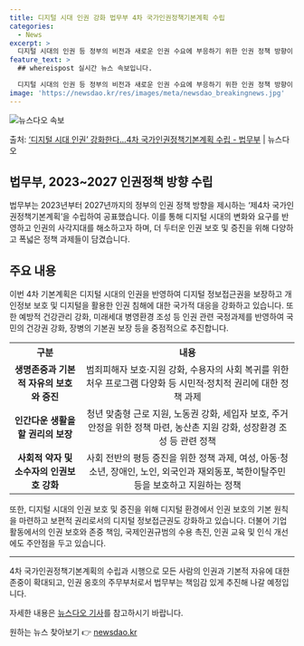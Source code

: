 ```yaml
---
title: 디지털 시대 인권 강화 법무부 4차 국가인권정책기본계획 수립
categories:
  - News
excerpt: >
  디지털 시대의 인권 등 정부의 비전과 새로운 인권 수요에 부응하기 위한 인권 정책 방향이 담긴 기본계획이 수…
feature_text: >
  ## whereispost 실시간 뉴스 속보입니다.

  디지털 시대의 인권 등 정부의 비전과 새로운 인권 수요에 부응하기 위한 인권 정책 방향이 담긴 기본계획이 수…
image: 'https://newsdao.kr/res/images/meta/newsdao_breakingnews.jpg'
---
```


![뉴스다오 속보](https://newsdao.kr/res/images/meta/newsdao_breakingnews.jpg)

<p>출처: <a href="https://newsdao.kr/3445" rel="dofollow">‘디지털 시대 인권’ 강화한다…4차 국가인권정책기본계획 수립 - 법무부</a> | 뉴스다오</p>

<h2>법무부, 2023~2027 인권정책 방향 수립</h2>
<p data-ke-size="size16">법무부는 2023년부터 2027년까지의 정부의 인권 정책 방향을 제시하는 ‘제4차 국가인권정책기본계획’을 수립하여 공표했습니다. 이를 통해 디지털 시대의 변화와 요구를 반영하고 인권의 사각지대를 해소하고자 하며, 더 두터운 인권 보호 및 증진을 위해 다양하고 폭넓은 정책 과제들이 담겼습니다.</p>

<h2 data-ke-size="size24">주요 내용</h2>
<p data-ke-size="size16">이번 4차 기본계획은 디지털 시대의 인권을 반영하여 디지털 정보접근권을 보장하고 개인정보 보호 및 디지털을 활용한 인권 침해에 대한 국가적 대응을 강화하고 있습니다. 또한 예방적 건강관리 강화, 미래세대 병영환경 조성 등 인권 관련 국정과제를 반영하여 국민의 건강권 강화, 장병의 기본권 보장 등을 중점적으로 추진합니다.</p>

<table>
  <tr>
    <th>구분</th>
    <th>내용</th>
  </tr>
  <tr>
    <td style="text-align: center; height: 17px;"><b>생명존중과 기본적 자유의 보호와 증진</b></td>
    <td style="text-align: center; height: 17px;">범죄피해자 보호·지원 강화, 수용자의 사회 복귀를 위한 처우 프로그램 다양화 등 시민적·정치적 권리에 대한 정책 과제</td>
  </tr>
  <tr>
    <td style="text-align: center; height: 17px;"><b>인간다운 생활을 할 권리의 보장</b></td>
    <td style="text-align: center; height: 17px;">청년 맞춤형 근로 지원, 노동권 강화, 세입자 보호, 주거 안정을 위한 정책 마련, 농산촌 지원 강화, 성장환경 조성 등 관련 정책</td>
  </tr>
  <tr>
    <td style="text-align: center; height: 17px;"><b>사회적 약자 및 소수자의 인권보호 강화</b></td>
    <td style="text-align: center; height: 17px;">사회 전반의 평등 증진을 위한 정책 과제, 여성, 아동·청소년, 장애인, 노인, 외국인과 재외동포, 북한이탈주민 등을 보호하고 지원하는 정책</td>
  </tr>
</table>

<p data-ke-size="size16">또한, 디지털 시대의 인권 보호 및 증진을 위해 디지털 환경에서 인권 보호의 기본 원칙을 마련하고 보편적 권리로서의 디지털 정보접근권도 강화하고 있습니다. 더불어 기업 활동에서의 인권 보호와 존중 책임, 국제인권규범의 수용 촉진, 인권 교육 및 인식 개선에도 주안점을 두고 있습니다.</p>

<hr>
<p data-ke-size="size16">4차 국가인권정책기본계획의 수립과 시행으로 모든 사람의 인권과 기본적 자유에 대한 존중이 확대되고, 인권 옹호의 주무부처로서 법무부는 책임감 있게 추진해 나갈 예정입니다.</p>
<p data-ke-size="size16">자세한 내용은 <a href="https://newsdao.kr/3445">뉴스다오 기사</a>를 참고하시기 바랍니다.</p>
 

원하는 뉴스 찾아보기 👉 <a href="https://newsdao.kr" rel="dofollow">newsdao.kr</a>


